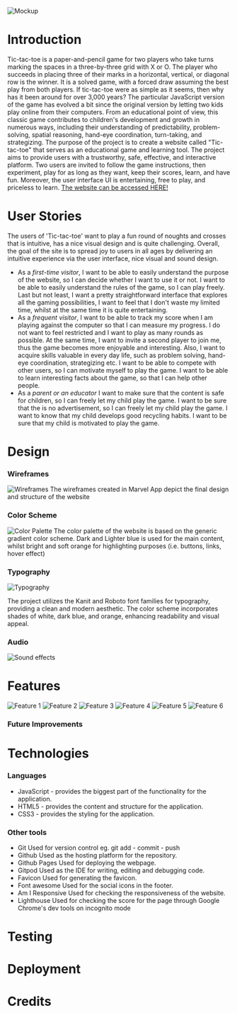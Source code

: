 ![Mockup](documentation/mockup3.png)

# Introduction
Tic-tac-toe is a paper-and-pencil game for two players who take turns marking the spaces in a three-by-three grid with X or O. The player who succeeds in placing three of their marks in a horizontal, vertical, or diagonal row is the winner. It is a solved game, with a forced draw assuming the best play from both players. If tic-tac-toe were as simple as it seems, then why has it been around for over 3,000 years? The particular JavaScript version of the game has evolved a bit since the original version by letting two kids play online from their computers. From an educational point of view, this classic game contributes to children's development and growth in numerous ways, including their understanding of predictability, problem-solving, spatial reasoning, hand-eye coordination, turn-taking, and strategizing. The purpose of the project is to create a website called "Tic-tac-toe" that serves as an educational game and learning tool. The project aims to provide users with a trustworthy, safe, effective, and interactive platform. Two users are invited to follow the game instructions, then experiment, play for as long as they want, keep their scores, learn, and have fun. Moreover, the user interface UI is entertaining, free to play, and priceless to learn. <a href="https://evapalatou.github.io/tic-tac-toe-2/index.html" target="_blank">The website can be accessed HERE!</a>

# User Stories
The users of 'Tic-tac-toe' want to play a fun round of noughts and crosses that is intuitive, has a nice visual design and is quite challenging. Overall, the goal of the site is to spread joy to users in all ages by delivering an intuitive experience via the user interface, nice visual and sound design. 

- As a *first-time visitor*, I want to be able to easily understand the purpose of the website, so I can decide whether I want to use it or not. I want to be able to easily understand the rules of the game, so I can play freely. Last but not least, I want a pretty straightforward interface that explores all the gaming possibilities, I want to feel that I don't waste my limited time, whilst at the same time it is quite entertaining.
- As a *frequent visitor*, I want to be able to track my score when I am playing against the computer so that I can measure my progress. I do not want to feel restricted and I want to play as many rounds as possible. At the same time, I want to invite a second player to join me, thus the game becomes more enjoyable and interesting. Also, I want to acquire skills valuable in every day life, such as problem solving, hand-eye coordination, strategizing etc. I want to be able to compete with other users, so I can motivate myself to play the game. I want to be able to learn interesting facts about the game, so that I can help other people.
- As a *parent or an educator* I want to make sure that the content is safe for children, so I can freely let my child play the game. I want to be sure that the is no advertisement, so I can freely let my child play the game. I want to know that my child develops good recycling habits. I want to be sure that my child is motivated to play the game. 

# Design
### Wireframes
![Wireframes](documentation/wireframes.png)
The wireframes created in Marvel App depict the final design and structure of the website
### Color Scheme
![Color Palette](documentation/palette.png)
The color palette of the website is based on the generic gradient color scheme. Dark and Lighter blue is used for the main content, whilst bright and soft orange for highlighting purposes (i.e. buttons, links, hover effect)
### Typography
![Typography](documentation/typography.png)

The project utilizes the Kanit and Roboto font families for typography, providing a clean and modern aesthetic. The color scheme incorporates shades of white, dark blue, and orange, enhancing readability and visual appeal.
### Audio
![Sound effects](documentation/sound-effects.png)

# Features
![Feature 1](documentation/feature-1.png)
![Feature 2](documentation/feature-2.png)
![Feature 3](documentation/feature-3.png)
![Feature 4](documentation/feature-4.png)
![Feature 5](documentation/feature-5.png)
![Feature 6](documentation/feature-6.png)
### Future Improvements
# Technologies 
### Languages
- JavaScript - provides the biggest part of the functionality for the application.
- HTML5 - provides the content and structure for the application.
- CSS3 - provides the styling for the application.
### Other tools
- Git Used for version control eg. git add - commit - push
- Github Used as the hosting platform for the repository.
- Github Pages Used for deploying the webpage.
- Gitpod Used as the IDE for writing, editing and debugging code.
- Favicon Used for generating the favicon.
- Font awesome Used for the social icons in the footer.
- Am I Responsive Used for checking the responsiveness of the website.
- Lighthouse Used for checking the score for the page through Google Chrome's dev tools on incognito mode

# Testing 
# Deployment
# Credits

